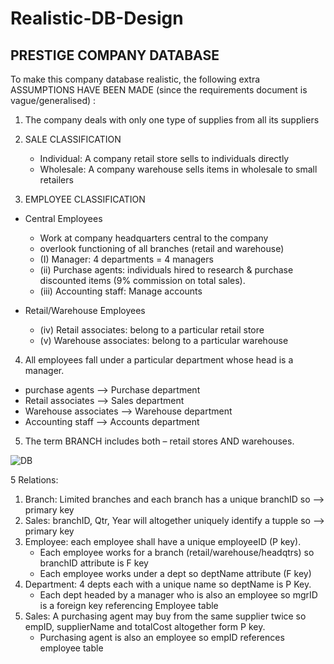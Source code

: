 # Realistic-DB-Design

## PRESTIGE COMPANY DATABASE
To make this company database realistic, the following extra ASSUMPTIONS HAVE BEEN MADE (since the requirements document is vague/generalised) :<br /> 
1. The company deals with only one type of supplies from all its suppliers
2. SALE CLASSIFICATION
   - Individual: A company retail store sells to individuals directly
   - Wholesale: A company warehouse sells items in wholesale to small retailers
   
3. EMPLOYEE CLASSIFICATION
 - Central Employees
     - Work at company headquarters central to the company <br />
     - overlook functioning of all branches (retail and warehouse) 
     - (I) Manager: 4 departments = 4 managers
     - (ii) Purchase agents: individuals hired to research & purchase discounted items (9% commission on total sales).
     - (iii) Accounting staff: Manage accounts
     
 - Retail/Warehouse Employees
     - (iv) Retail associates: belong to a particular retail store
     - (v) Warehouse associates: belong to a particular warehouse
     
4. All employees fall under a particular department whose head is a manager. 
 - purchase agents --> Purchase department
 - Retail associates --> Sales department
 - Warehouse associates --> Warehouse department
 - Accounting staff --> Accounts department
 
5. The term BRANCH includes both – retail stores AND warehouses. <br />

![DB](https://user-images.githubusercontent.com/82283086/221386871-0335b46f-445e-4e4e-9950-2446e49a21ef.png)

5 Relations:
1. Branch: Limited branches and each branch has a unique branchID so --> primary key
2. Sales: branchID, Qtr, Year will altogether uniquely identify a tupple so --> primary key
3. Employee: each employee shall have a unique employeeID (P key).
   - Each employee works for a branch (retail/warehouse/headqtrs) so branchID attribute is F key
   - Each employee works under a dept so deptName attribute (F key)
4. Department: 4 depts each with a unique name so deptName is P Key.
   - Each dept headed by a manager who is also an employee so mgrID is a foreign key referencing Employee table
5. Sales: A purchasing agent may buy from the same supplier twice so empID, supplierName and totalCost altogether form P key.
   - Purchasing agent is also an employee so empID references employee table

